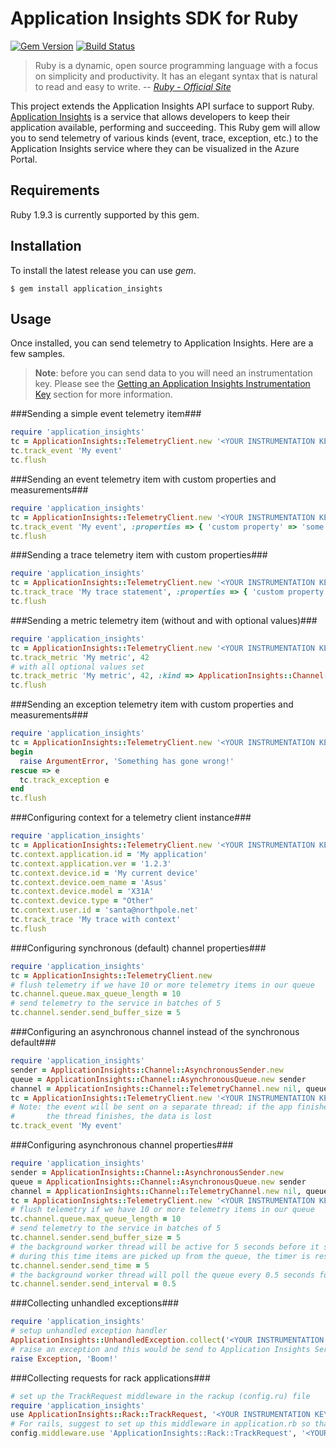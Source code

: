 # Application Insights SDK for Ruby #

[![Gem Version](https://badge.fury.io/rb/application_insights.svg)](http://badge.fury.io/rb/application_insights)
[![Build Status](https://travis-ci.org/Microsoft/AppInsights-Ruby.svg)](https://travis-ci.org/Microsoft/ApplicationInsights-Ruby)

>Ruby is a dynamic, open source programming language with a focus on simplicity and productivity. It has an elegant syntax that is natural to read and easy to write.
> -- <cite>[Ruby - Official Site](https://www.ruby-lang.org/en/)</cite>

This project extends the Application Insights API surface to support Ruby. [Application Insights](http://azure.microsoft.com/en-us/services/application-insights/) is a service that allows developers to keep their application available, performing and succeeding. This Ruby gem will allow you to send telemetry of various kinds (event, trace, exception, etc.) to the Application Insights service where they can be visualized in the Azure Portal.


## Requirements ##

Ruby 1.9.3 is currently supported by this gem.

## Installation ##

To install the latest release you can use *gem*.

```
$ gem install application_insights
```

## Usage ##

Once installed, you can send telemetry to Application Insights. Here are a few samples.

>**Note**: before you can send data to you will need an instrumentation key. Please see the [Getting an Application Insights Instrumentation Key](https://github.com/Microsoft/AppInsights-Home/wiki#getting-an-application-insights-instrumentation-key) section for more information.


###Sending a simple event telemetry item###
```ruby
require 'application_insights'
tc = ApplicationInsights::TelemetryClient.new '<YOUR INSTRUMENTATION KEY GOES HERE>'
tc.track_event 'My event'
tc.flush
```

###Sending an event telemetry item with custom properties and measurements###
```ruby
require 'application_insights'
tc = ApplicationInsights::TelemetryClient.new '<YOUR INSTRUMENTATION KEY GOES HERE>'
tc.track_event 'My event', :properties => { 'custom property' => 'some value' }, :measurements => { 'custom metric' => 13 }
tc.flush
```

###Sending a trace telemetry item with custom properties###
```ruby
require 'application_insights'
tc = ApplicationInsights::TelemetryClient.new '<YOUR INSTRUMENTATION KEY GOES HERE>'
tc.track_trace 'My trace statement', :properties => { 'custom property' => 'some value' }
tc.flush
```

###Sending a metric telemetry item (without and with optional values)###
```ruby
require 'application_insights'
tc = ApplicationInsights::TelemetryClient.new '<YOUR INSTRUMENTATION KEY GOES HERE>'
tc.track_metric 'My metric', 42
# with all optional values set
tc.track_metric 'My metric', 42, :kind => ApplicationInsights::Channel::Contracts::DataPointType::AGGREGATION, :count => 3, :min => 1, :max => 100, :std_dev => 10, :properties => { 'custom property' => 'some value' }
tc.flush
```

###Sending an exception telemetry item with custom properties and measurements###
```ruby
require 'application_insights'
tc = ApplicationInsights::TelemetryClient.new '<YOUR INSTRUMENTATION KEY GOES HERE>'
begin
  raise ArgumentError, 'Something has gone wrong!'
rescue => e
  tc.track_exception e
end
tc.flush
```

###Configuring context for a telemetry client instance###
```ruby
require 'application_insights'
tc = ApplicationInsights::TelemetryClient.new '<YOUR INSTRUMENTATION KEY GOES HERE>'
tc.context.application.id = 'My application'
tc.context.application.ver = '1.2.3'
tc.context.device.id = 'My current device'
tc.context.device.oem_name = 'Asus'
tc.context.device.model = 'X31A'
tc.context.device.type = "Other"
tc.context.user.id = 'santa@northpole.net'
tc.track_trace 'My trace with context'
tc.flush
```

###Configuring synchronous (default) channel properties###
```ruby
require 'application_insights'
tc = ApplicationInsights::TelemetryClient.new
# flush telemetry if we have 10 or more telemetry items in our queue
tc.channel.queue.max_queue_length = 10
# send telemetry to the service in batches of 5
tc.channel.sender.send_buffer_size = 5
```

###Configuring an asynchronous channel instead of the synchronous default###
```ruby
require 'application_insights'
sender = ApplicationInsights::Channel::AsynchronousSender.new
queue = ApplicationInsights::Channel::AsynchronousQueue.new sender
channel = ApplicationInsights::Channel::TelemetryChannel.new nil, queue
tc = ApplicationInsights::TelemetryClient.new '<YOUR INSTRUMENTATION KEY GOES HERE>', channel
# Note: the event will be sent on a separate thread; if the app finishes before
#       the thread finishes, the data is lost
tc.track_event 'My event'
```

###Configuring asynchronous channel properties###
```ruby
require 'application_insights'
sender = ApplicationInsights::Channel::AsynchronousSender.new
queue = ApplicationInsights::Channel::AsynchronousQueue.new sender
channel = ApplicationInsights::Channel::TelemetryChannel.new nil, queue
tc = ApplicationInsights::TelemetryClient.new '<YOUR INSTRUMENTATION KEY GOES HERE>', channel
# flush telemetry if we have 10 or more telemetry items in our queue
tc.channel.queue.max_queue_length = 10
# send telemetry to the service in batches of 5
tc.channel.sender.send_buffer_size = 5
# the background worker thread will be active for 5 seconds before it shuts down. if
# during this time items are picked up from the queue, the timer is reset.
tc.channel.sender.send_time = 5
# the background worker thread will poll the queue every 0.5 seconds for new items
tc.channel.sender.send_interval = 0.5
```

###Collecting unhandled exceptions###
```ruby
require 'application_insights'
# setup unhandled exception handler
ApplicationInsights::UnhandledException.collect('<YOUR INSTRUMENTATION KEY GOES HERE>')
# raise an exception and this would be send to Application Insights Service
raise Exception, 'Boom!'
```

###Collecting requests for rack applications###
```ruby
# set up the TrackRequest middleware in the rackup (config.ru) file
require 'application_insights'
use ApplicationInsights::Rack::TrackRequest, '<YOUR INSTRUMENTATION KEY GOES HERE>', <buffer size>
# For rails, suggest to set up this middleware in application.rb so that unhandled exceptions from controllers are also collected
config.middleware.use 'ApplicationInsights::Rack::TrackRequest', '<YOUR INSTRUMENTATION KEY GOES HERE>', <buffer size>
```
